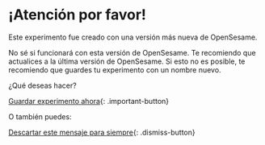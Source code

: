 # ¡Atención por favor!

Este experimento fue creado con una versión más nueva de OpenSesame.

No sé si funcionará con esta versión de OpenSesame. Te recomiendo que actualices a la última versión de OpenSesame. Si esto no es posible, te recomiendo que guardes tu experimento con un nombre nuevo.

¿Qué deseas hacer?

[Guardar experimento ahora](opensesame://action.save){: .important-button} <br />

O también puedes:

[Descartar este mensaje para siempre](opensesame://event.os4n_dismiss_old_experiment){: .dismiss-button}